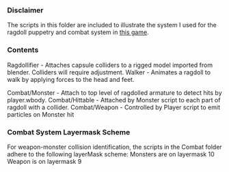 ### Disclaimer ###
The scripts in this folder are included to illustrate the system I used for the ragdoll puppetry and combat system in [this game](https://fishlicka.itch.io/schwing).


### Contents ###
Ragdollifier - Attaches capsule colliders to a rigged model imported from blender. Colliders will require adjustment.
Walker - Animates a ragdoll to walk by applying forces to the head and feet.

Combat/Monster - Attach to top level of ragdolled armature to detect hits by player.wbody.
Combat/Hittable - Attached by Monster script to each part of ragdoll with a collider.
Combat/Weapon - Controlled by Player script to emit particles on Monster hit


### Combat System Layermask Scheme ###
For weapon-monster collision identification, the scripts in the Combat folder adhere to the following layerMask scheme:
Monsters are on layermask 10
Weapon is on layermask 9